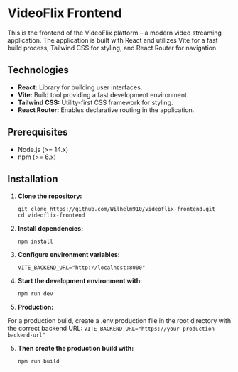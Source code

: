 # VideoFlix Frontend

This is the frontend of the VideoFlix platform – a modern video streaming application. The application is built with React and utilizes Vite for a fast build process, Tailwind CSS for styling, and React Router for navigation.

## Technologies

- **React:** Library for building user interfaces.
- **Vite:** Build tool providing a fast development environment.
- **Tailwind CSS:** Utility-first CSS framework for styling.
- **React Router:** Enables declarative routing in the application.

## Prerequisites

- Node.js (>= 14.x)
- npm (>= 6.x)

## Installation

1. **Clone the repository:**

   ```
   git clone https://github.com/Wilhelm910/videoflix-frontend.git
   cd videoflix-frontend
   ```

2. **Install dependencies:**
   ```
   npm install
   ```


3. **Configure environment variables:**
    ```
   VITE_BACKEND_URL="http://localhost:8000"
    ```


4. **Start the development environment with:**
   ```
   npm run dev
    ```

5. **Production:**

For a production build, create a .env.production file in the root directory with the correct backend URL:
    ```
   VITE_BACKEND_URL="https://your-production-backend-url"
    ```

5. **Then create the production build with:**
   ```
   npm run build
    ```

